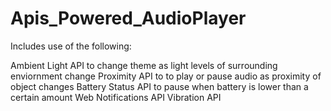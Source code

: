 # Apis_Powered_AudioPlayer


Includes use of the following: 

Ambient Light API to change theme as light levels of surrounding enviornment change
Proximity API to to play or pause audio as proximity of object changes 
Battery Status API to pause when battery is lower than a certain amount
Web Notifications API 
Vibration API 
